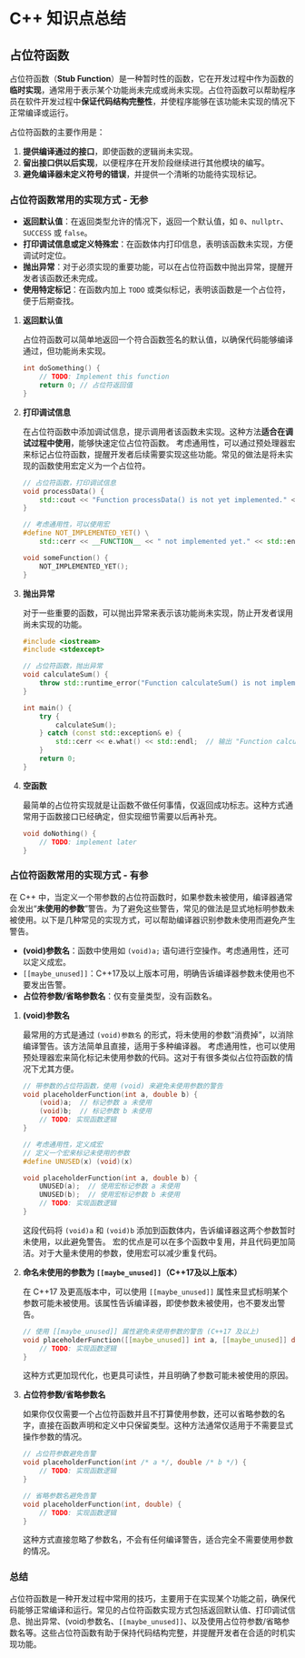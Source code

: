 # C++ 知识点总结

## 占位符函数

占位符函数（**Stub Function**）是一种暂时性的函数，它在开发过程中作为函数的**临时实现**，通常用于表示某个功能尚未完成或尚未实现。占位符函数可以帮助程序员在软件开发过程中**保证代码结构完整性**，并使程序能够在该功能未实现的情况下正常编译或运行。

占位符函数的主要作用是：

1. **提供编译通过的接口**，即使函数的逻辑尚未实现。
2. **留出接口供以后实现**，以便程序在开发阶段继续进行其他模块的编写。
3. **避免编译器未定义符号的错误**，并提供一个清晰的功能待实现标记。

### 占位符函数常用的实现方式 - 无参

- **返回默认值**：在返回类型允许的情况下，返回一个默认值，如 `0`、`nullptr`、`SUCCESS` 或 `false`。
- **打印调试信息或定义特殊宏**：在函数体内打印信息，表明该函数未实现，方便调试时定位。
- **抛出异常**：对于必须实现的重要功能，可以在占位符函数中抛出异常，提醒开发者该函数还未完成。
- **使用特定标记**：在函数内加上 `TODO` 或类似标记，表明该函数是一个占位符，便于后期查找。

1. **返回默认值**

   占位符函数可以简单地返回一个符合函数签名的默认值，以确保代码能够编译通过，但功能尚未实现。

   ```cpp
   int doSomething() {
       // TODO: Implement this function
       return 0; // 占位符返回值
   }
   ```

2. **打印调试信息**

   在占位符函数中添加调试信息，提示调用者该函数未实现。这种方法**适合在调试过程中使用**，能够快速定位占位符函数。
   考虑通用性，可以通过预处理器宏来标记占位符函数，提醒开发者后续需要实现这些功能。常见的做法是将未实现的函数使用宏定义为一个占位符。

   ```cpp
   // 占位符函数，打印调试信息
   void processData() {
       std::cout << "Function processData() is not yet implemented." << std::endl;
   }

   // 考虑通用性，可以使用宏
   #define NOT_IMPLEMENTED_YET() \
       std::cerr << __FUNCTION__ << " not implemented yet." << std::endl

   void someFunction() {
       NOT_IMPLEMENTED_YET();
   }
   ```

3. **抛出异常**

   对于一些重要的函数，可以抛出异常来表示该功能尚未实现，防止开发者误用尚未实现的功能。

   ```cpp
   #include <iostream>
   #include <stdexcept>

   // 占位符函数，抛出异常
   void calculateSum() {
       throw std::runtime_error("Function calculateSum() is not implemented.");
   }

   int main() {
       try {
           calculateSum();
       } catch (const std::exception& e) {
           std::cerr << e.what() << std::endl;  // 输出 "Function calculateSum() is not implemented."
       }
       return 0;
   }
   ```

4. **空函数**

   最简单的占位符实现就是让函数不做任何事情，仅返回成功标志。这种方式通常用于函数接口已经确定，但实现细节需要以后再补充。

   ```cpp
   void doNothing() {
       // TODO: implement later
   }
   ```

### 占位符函数常用的实现方式 - 有参

在 C++ 中，当定义一个带参数的占位符函数时，如果参数未被使用，编译器通常会发出“**未使用的参数**”警告。为了避免这些警告，常见的做法是显式地标明参数未被使用。以下是几种常见的实现方式，可以帮助编译器识别参数未使用而避免产生警告。

- **(void)参数名**：函数中使用如 `(void)a;` 语句进行空操作。考虑通用性，还可以定义成宏。
- `[[maybe_unused]]`：C++17及以上版本可用，明确告诉编译器参数未使用也不要发出告警。
- **占位符参数/省略参数名**：仅有变量类型，没有函数名。

1. **(void)参数名**

   最常用的方式是通过 `(void)参数名` 的形式，将未使用的参数“消费掉”，以消除编译警告。该方法简单且直接，适用于多种编译器。
   考虑通用性，也可以使用预处理器宏来简化标记未使用参数的代码。这对于有很多类似占位符函数的情况下尤其方便。

   ```cpp
   // 带参数的占位符函数，使用 (void) 来避免未使用参数的警告
   void placeholderFunction(int a, double b) {
       (void)a;  // 标记参数 a 未使用
       (void)b;  // 标记参数 b 未使用
       // TODO: 实现函数逻辑
   }

   // 考虑通用性，定义成宏
   // 定义一个宏来标记未使用的参数
   #define UNUSED(x) (void)(x)

   void placeholderFunction(int a, double b) {
       UNUSED(a);  // 使用宏标记参数 a 未使用
       UNUSED(b);  // 使用宏标记参数 b 未使用
       // TODO: 实现函数逻辑
   }
   ```

   这段代码将 `(void)a` 和 `(void)b` 添加到函数体内，告诉编译器这两个参数暂时未使用，以此避免警告。
   宏的优点是可以在多个函数中复用，并且代码更加简洁。对于大量未使用的参数，使用宏可以减少重复代码。

2. **命名未使用的参数为 `[[maybe_unused]]`（C++17及以上版本）**

   在 C++17 及更高版本中，可以使用 `[[maybe_unused]]` 属性来显式标明某个参数可能未被使用。该属性告诉编译器，即使参数未被使用，也不要发出警告。

   ```cpp
   // 使用 [[maybe_unused]] 属性避免未使用参数的警告 (C++17 及以上)
   void placeholderFunction([[maybe_unused]] int a, [[maybe_unused]] double b) {
       // TODO: 实现函数逻辑
   }
   ```

   这种方式更加现代化，也更具可读性，并且明确了参数可能未被使用的原因。

3. **占位符参数/省略参数名**

   如果你仅仅需要一个占位符函数并且不打算使用参数，还可以省略参数的名字，直接在函数声明和定义中只保留类型。这种方法通常仅适用于不需要显式操作参数的情况。

   ```cpp
   // 占位符参数避免告警
   void placeholderFunction(int /* a */, double /* b */) {
       // TODO: 实现函数逻辑
   }

   // 省略参数名避免告警
   void placeholderFunction(int, double) {
       // TODO: 实现函数逻辑
   }
   ```

   这种方式直接忽略了参数名，不会有任何编译警告，适合完全不需要使用参数的情况。


### 总结

占位符函数是一种开发过程中常用的技巧，主要用于在实现某个功能之前，确保代码能够正常编译和运行。常见的占位符函数实现方式包括返回默认值、打印调试信息、抛出异常、(void)参数名、`[[maybe_unused]]`、以及使用占位符参数/省略参数名等。这些占位符函数有助于保持代码结构完整，并提醒开发者在合适的时机实现功能。
